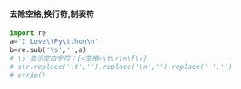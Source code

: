 #### 去除空格,换行符,制表符
```python
import re
a='I Love\tPy\tthon\n'
b=re.sub('\s','',a)
# \s 表示空白字符：[<空格>\t\r\n\f\v]
# str.replace('\t','').replace('\n','').replace(' ','')   
# strip()
```